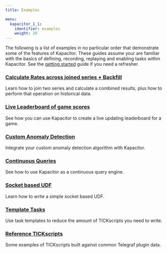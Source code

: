 ```yaml
---
title: Examples

menu:
  kapacitor_1_1:
    identifier: examples
    weight: 20
---
```


The following is a list of examples in no particular order that demonstrate some of the features of Kapacitor.
These guides assume your are familiar with the basics of defining, recording, replaying and enabling tasks within Kapacitor.
See the [getting started](/kapacitor/v1.1/introduction/getting_started/) guide if you need a refresher.

### [Calculate Rates across joined series + Backfill](/kapacitor/v1.1/examples/join_backfill/)

Learn how to join two series and calculate a combined results, plus how to perform that operation on historical data.

### [Live Leaderboard of game scores](/kapacitor/v1.1/examples/live_leaderboard/)

See how you can use Kapacitor to create a live updating leaderboard for a game.

### [Custom Anomaly Detection](/kapacitor/v1.1/examples/anomaly_detection/)

Integrate your custom anomaly detection algorithm with Kapacitor.

### [Continuous Queries](/kapacitor/v1.1/examples/continuous_queries/)

See how to use Kapacitor as a continuous query engine.

### [Socket based UDF](/kapacitor/v1.1/examples/socket_udf/)

Learn how to write a simple socket based UDF.

### [Template Tasks](/kapacitor/v1.1/examples/template_tasks/)

Use task templates to reduce the amount of TICKscripts you need to write.

### [Reference TICKscripts](/kapacitor/v1.1/examples/reference_scripts/)

Some examples of TICKscripts built against common Telegraf plugin data.

